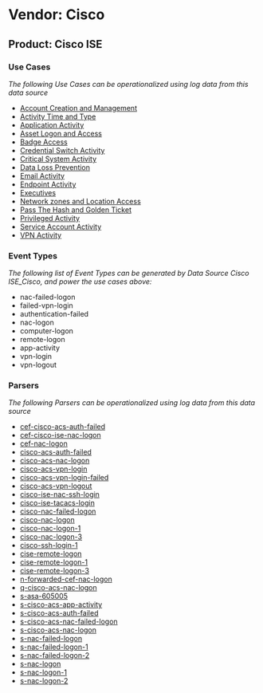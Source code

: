 Vendor: Cisco
=============
Product: Cisco ISE
------------------

### Use Cases

_The following Use Cases can be operationalized using log data from this data source_

* [Account Creation and Management](../UseCases/usecase_account_creation_and_management.md)
* [Activity Time  and Type](../UseCases/usecase_activity_time__and_type.md)
* [Application Activity](../UseCases/usecase_application_activity.md)
* [Asset Logon and Access](../UseCases/usecase_asset_logon_and_access.md)
* [Badge Access](../UseCases/usecase_badge_access.md)
* [Credential Switch Activity](../UseCases/usecase_credential_switch_activity.md)
* [Critical System Activity](../UseCases/usecase_critical_system_activity.md)
* [Data Loss Prevention](../UseCases/usecase_data_loss_prevention.md)
* [Email Activity](../UseCases/usecase_email_activity.md)
* [Endpoint Activity](../UseCases/usecase_endpoint_activity.md)
* [Executives](../UseCases/usecase_executives.md)
* [Network zones and Location Access](../UseCases/usecase_network_zones_and_location_access.md)
* [Pass The Hash and Golden Ticket](../UseCases/usecase_pass_the_hash_and_golden_ticket.md)
* [Privileged Activity](../UseCases/usecase_privileged_activity.md)
* [Service Account Activity](../UseCases/usecase_service_account_activity.md)
* [VPN Activity](../UseCases/usecase_vpn_activity.md)


### Event Types

_The following list of Event Types can be generated by Data Source Cisco ISE_Cisco, and power the use cases above:_

- nac-failed-logon
- failed-vpn-login
- authentication-failed
- nac-logon
- computer-logon
- remote-logon
- app-activity
- vpn-login
- vpn-logout


### Parsers

_The following Parsers can be operationalized using log data from this data source_

* [cef-cisco-acs-auth-failed](../Parsers/parserContent_cef-cisco-acs-auth-failed.md)
* [cef-cisco-ise-nac-logon](../Parsers/parserContent_cef-cisco-ise-nac-logon.md)
* [cef-nac-logon](../Parsers/parserContent_cef-nac-logon.md)
* [cisco-acs-auth-failed](../Parsers/parserContent_cisco-acs-auth-failed.md)
* [cisco-acs-nac-logon](../Parsers/parserContent_cisco-acs-nac-logon.md)
* [cisco-acs-vpn-login](../Parsers/parserContent_cisco-acs-vpn-login.md)
* [cisco-acs-vpn-login-failed](../Parsers/parserContent_cisco-acs-vpn-login-failed.md)
* [cisco-acs-vpn-logout](../Parsers/parserContent_cisco-acs-vpn-logout.md)
* [cisco-ise-nac-ssh-login](../Parsers/parserContent_cisco-ise-nac-ssh-login.md)
* [cisco-ise-tacacs-login](../Parsers/parserContent_cisco-ise-tacacs-login.md)
* [cisco-nac-failed-logon](../Parsers/parserContent_cisco-nac-failed-logon.md)
* [cisco-nac-logon](../Parsers/parserContent_cisco-nac-logon.md)
* [cisco-nac-logon-1](../Parsers/parserContent_cisco-nac-logon-1.md)
* [cisco-nac-logon-3](../Parsers/parserContent_cisco-nac-logon-3.md)
* [cisco-ssh-login-1](../Parsers/parserContent_cisco-ssh-login-1.md)
* [cise-remote-logon](../Parsers/parserContent_cise-remote-logon.md)
* [cise-remote-logon-1](../Parsers/parserContent_cise-remote-logon-1.md)
* [cise-remote-logon-3](../Parsers/parserContent_cise-remote-logon-3.md)
* [n-forwarded-cef-nac-logon](../Parsers/parserContent_n-forwarded-cef-nac-logon.md)
* [q-cisco-acs-nac-logon](../Parsers/parserContent_q-cisco-acs-nac-logon.md)
* [s-asa-605005](../Parsers/parserContent_s-asa-605005.md)
* [s-cisco-acs-app-activity](../Parsers/parserContent_s-cisco-acs-app-activity.md)
* [s-cisco-acs-auth-failed](../Parsers/parserContent_s-cisco-acs-auth-failed.md)
* [s-cisco-acs-nac-failed-logon](../Parsers/parserContent_s-cisco-acs-nac-failed-logon.md)
* [s-cisco-acs-nac-logon](../Parsers/parserContent_s-cisco-acs-nac-logon.md)
* [s-nac-failed-logon](../Parsers/parserContent_s-nac-failed-logon.md)
* [s-nac-failed-logon-1](../Parsers/parserContent_s-nac-failed-logon-1.md)
* [s-nac-failed-logon-2](../Parsers/parserContent_s-nac-failed-logon-2.md)
* [s-nac-logon](../Parsers/parserContent_s-nac-logon.md)
* [s-nac-logon-1](../Parsers/parserContent_s-nac-logon-1.md)
* [s-nac-logon-2](../Parsers/parserContent_s-nac-logon-2.md)
